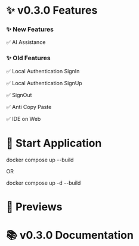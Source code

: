# ✨ v0.3.0 Features

### ✨ New Features

✅ AI Assistance

### ✨ Old Features

✅ Local Authentication SignIn

✅ Local Authentication SignUp

✅ SignOut

✅ Anti Copy Paste

✅ IDE on Web

# 🚀 Start Application

docker compose up --build

OR

docker compose up -d --build

# 👀 Previews

# 📚 v0.3.0 Documentation
